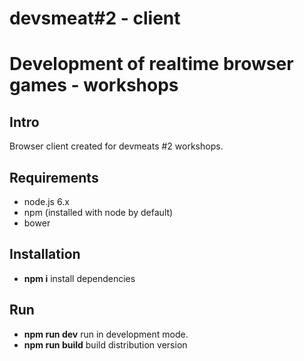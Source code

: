 # devsmeat#2 - client
# Development of realtime browser games - workshops

## Intro

Browser client created for devmeats #2 workshops.

## Requirements

- node.js 6.x
- npm (installed with node by default)
- bower

## Installation

- **npm i** install dependencies

## Run

- **npm run dev** run in development mode.
- **npm run build** build distribution version